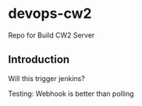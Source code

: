 # devops-cw2
Repo for Build CW2 Server

## Introduction
Will this trigger jenkins?

Testing: Webhook is better than polling
